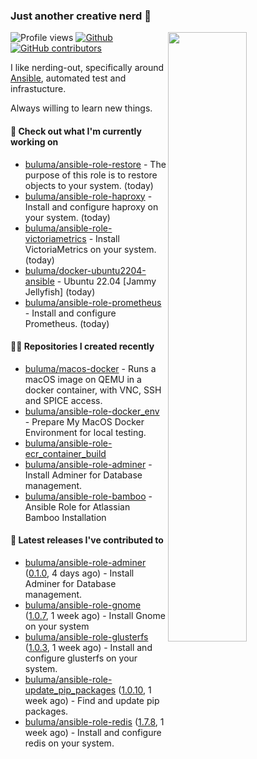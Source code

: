 ### Just another creative nerd 👋


![Profile views](https://gpvc.arturio.dev/buluma) <a href="https://gitstats.me/buluma">
  <img align="right" src="https://github-readme-stats.vercel.app/api?username=buluma&theme=gotham&show_icons=true" width="50%"/>
</a>
[![Github](https://img.shields.io/badge/-buluma-black?style=flat&labelColor=black&logo=github&logoColor=white&include_all_commits=true&count_private=true)](https://gitstats.me/buluma)
[![GitHub contributors](https://img.shields.io/github/contributors/buluma/badges.svg)](https://GitHub.com/buluma/badges/graphs/contributors/)

I like nerding-out, specifically around [Ansible](https://github.com/ansible/ansible), automated test and infrastucture.

Always willing to learn new things.

#### 👷 Check out what I'm currently working on

- [buluma/ansible-role-restore](https://github.com/buluma/ansible-role-restore) - The purpose of this role is to restore objects to your system. (today)
- [buluma/ansible-role-haproxy](https://github.com/buluma/ansible-role-haproxy) - Install and configure haproxy on your system. (today)
- [buluma/ansible-role-victoriametrics](https://github.com/buluma/ansible-role-victoriametrics) - Install VictoriaMetrics on your system. (today)
- [buluma/docker-ubuntu2204-ansible](https://github.com/buluma/docker-ubuntu2204-ansible) - Ubuntu 22.04 [Jammy Jellyfish] (today)
- [buluma/ansible-role-prometheus](https://github.com/buluma/ansible-role-prometheus) - Install and configure Prometheus. (today)

#### 👨‍💻 Repositories I created recently

- [buluma/macos-docker](https://github.com/buluma/macos-docker) - Runs a macOS image on QEMU in a docker container, with VNC, SSH and SPICE access.
- [buluma/ansible-role-docker_env](https://github.com/buluma/ansible-role-docker_env) - Prepare My MacOS Docker Environment for local testing.
- [buluma/ansible-role-ecr_container_build](https://github.com/buluma/ansible-role-ecr_container_build)
- [buluma/ansible-role-adminer](https://github.com/buluma/ansible-role-adminer) - Install Adminer for Database management.
- [buluma/ansible-role-bamboo](https://github.com/buluma/ansible-role-bamboo) - Ansible Role for Atlassian Bamboo Installation

#### 🚀 Latest releases I've contributed to

- [buluma/ansible-role-adminer](https://github.com/buluma/ansible-role-adminer) ([0.1.0](https://github.com/buluma/ansible-role-adminer/releases/tag/0.1.0), 4 days ago) - Install Adminer for Database management.
- [buluma/ansible-role-gnome](https://github.com/buluma/ansible-role-gnome) ([1.0.7](https://github.com/buluma/ansible-role-gnome/releases/tag/1.0.7), 1 week ago) - Install Gnome on your system
- [buluma/ansible-role-glusterfs](https://github.com/buluma/ansible-role-glusterfs) ([1.0.3](https://github.com/buluma/ansible-role-glusterfs/releases/tag/1.0.3), 1 week ago) - Install and configure glusterfs on your system.
- [buluma/ansible-role-update_pip_packages](https://github.com/buluma/ansible-role-update_pip_packages) ([1.0.10](https://github.com/buluma/ansible-role-update_pip_packages/releases/tag/1.0.10), 1 week ago) - Find and update pip packages.
- [buluma/ansible-role-redis](https://github.com/buluma/ansible-role-redis) ([1.7.8](https://github.com/buluma/ansible-role-redis/releases/tag/1.7.8), 1 week ago) - Install and configure redis on your system.


